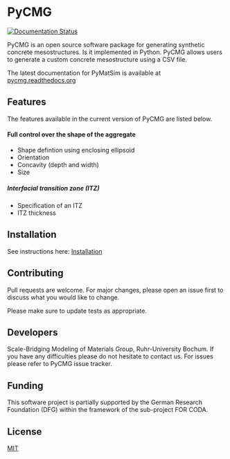 # PyCMG
[![Documentation Status](https://readthedocs.org/projects/pycmg/badge/?version=latest)](https://pycmg.readthedocs.io/en/latest/?badge=latest)

PyCMG is an open source software package for generating synthetic concrete mesostructures. Is it implemented in Python.
PyCMG allows users to generate a custom concrete mesostructure using a CSV file.

The latest documentation for PyMatSim is available at [pycmg.readthedocs.org](https://pycmg.readthedocs.org)

## Features

The features available in the current version of PyCMG are listed below. 

#### Full control over the shape of the aggregate
- Shape defintion using enclosing ellipsoid
- Orientation
- Concavity (depth and width)
- Size

##### Interfacial transition zone (ITZ)
- Specification of an ITZ
- ITZ thickness

## Installation

See instructions here: [Installation](https://pycmg.readthedocs.io/en/latest/installation.html#id1)

## Contributing
Pull requests are welcome. For major changes, please open an issue first to discuss what you would like to change.

Please make sure to update tests as appropriate.

## Developers

Scale-Bridging Modeling of Materials Group, Ruhr-University Bochum.
If you have any difficulties please do not hesitate to contact us. For issues please refer to PyCMG issue tracker. 

## Funding

This software project is partially supported by the German Research Foundation (DFG) within the framework of the sub-project FOR CODA.

## License
[MIT](https://github.com/jtimo/pycmg/blob/main/LICENSE)